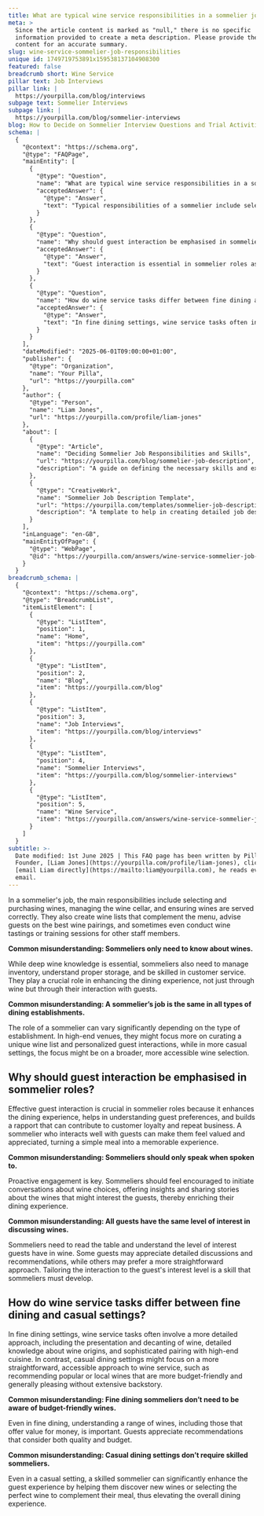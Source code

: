 ```yaml
---
title: What are typical wine service responsibilities in a sommelier job description?
meta: >
  Since the article content is marked as "null," there is no specific
  information provided to create a meta description. Please provide the article
  content for an accurate summary.
slug: wine-service-sommelier-job-responsibilities
unique id: 1749719753891x159538137104908300
featured: false
breadcrumb short: Wine Service
pillar text: Job Interviews
pillar link: |
  https://yourpilla.com/blog/interviews
subpage text: Sommelier Interviews
subpage link: |
  https://yourpilla.com/blog/sommelier-interviews
blog: How to Decide on Sommelier Interview Questions and Trial Activities
schema: |
  {
    "@context": "https://schema.org",
    "@type": "FAQPage",
    "mainEntity": [
      {
        "@type": "Question",
        "name": "What are typical wine service responsibilities in a sommelier job description?",
        "acceptedAnswer": {
          "@type": "Answer",
          "text": "Typical responsibilities of a sommelier include selecting and purchasing wines, managing the wine cellar, serving wines correctly, creating wine lists that complement the menu, advising guests on wine pairings, and conducting wine tastings or training sessions for staff. This role requires a broad set of skills beyond extensive wine knowledge, including inventory management, proper storage, and superior guest interaction to enhance the dining experience."
        }
      },
      {
        "@type": "Question",
        "name": "Why should guest interaction be emphasised in sommelier roles?",
        "acceptedAnswer": {
          "@type": "Answer",
          "text": "Guest interaction is essential in sommelier roles as it enhances the dining experience, aids in understanding guest preferences, and builds rapport that can contribute to customer loyalty and repeat business. A sommelier proficient in engaging with guests not only shares knowledge about wines but also ensures that guests feel valued and appreciated, which can transform a simple meal into a memorable experience."
        }
      },
      {
        "@type": "Question",
        "name": "How do wine service tasks differ between fine dining and casual settings?",
        "acceptedAnswer": {
          "@type": "Answer",
          "text": "In fine dining settings, wine service tasks often involve detailed presentation and decanting of wines, thorough knowledge about wine origins, and sophisticated pairing with gourmet dishes. Conversely, in casual dining settings, the focus is generally on a straightforward approach to wine service, recommending popular or local wines that are budget-friendly and universally appealing without requiring an extensive backstory."
        }
      }
    ],
    "dateModified": "2025-06-01T09:00:00+01:00",
    "publisher": {
      "@type": "Organization",
      "name": "Your Pilla",
      "url": "https://yourpilla.com"
    },
    "author": {
      "@type": "Person",
      "name": "Liam Jones",
      "url": "https://yourpilla.com/profile/liam-jones"
    },
    "about": [
      {
        "@type": "Article",
        "name": "Deciding Sommelier Job Responsibilities and Skills",
        "url": "https://yourpilla.com/blog/sommelier-job-description",
        "description": "A guide on defining the necessary skills and experience required from a sommelier."
      },
      {
        "@type": "CreativeWork",
        "name": "Sommelier Job Description Template",
        "url": "https://yourpilla.com/templates/sommelier-job-description",
        "description": "A template to help in creating detailed job descriptions for sommelier positions in various dining settings."
      }
    ],
    "inLanguage": "en-GB",
    "mainEntityOfPage": {
      "@type": "WebPage",
      "@id": "https://yourpilla.com/answers/wine-service-sommelier-job-responsibilities"
    }
  }
breadcrumb_schema: |
  {
    "@context": "https://schema.org",
    "@type": "BreadcrumbList",
    "itemListElement": [
      {
        "@type": "ListItem",
        "position": 1,
        "name": "Home",
        "item": "https://yourpilla.com"
      },
      {
        "@type": "ListItem",
        "position": 2,
        "name": "Blog",
        "item": "https://yourpilla.com/blog"
      },
      {
        "@type": "ListItem",
        "position": 3,
        "name": "Job Interviews",
        "item": "https://yourpilla.com/blog/interviews"
      },
      {
        "@type": "ListItem",
        "position": 4,
        "name": "Sommelier Interviews",
        "item": "https://yourpilla.com/blog/sommelier-interviews"
      },
      {
        "@type": "ListItem",
        "position": 5,
        "name": "Wine Service",
        "item": "https://yourpilla.com/answers/wine-service-sommelier-job-responsibilities"
      }
    ]
  }
subtitle: >-
  Date modified: 1st June 2025 | This FAQ page has been written by Pilla
  Founder, [Liam Jones](https://yourpilla.com/profile/liam-jones), click to
  [email Liam directly](https://mailto:liam@yourpilla.com), he reads every
  email.
---
```

In a sommelier's job, the main responsibilities include selecting and purchasing wines, managing the wine cellar, and ensuring wines are served correctly. They also create wine lists that complement the menu, advise guests on the best wine pairings, and sometimes even conduct wine tastings or training sessions for other staff members.

**Common misunderstanding: Sommeliers only need to know about wines.**

While deep wine knowledge is essential, sommeliers also need to manage inventory, understand proper storage, and be skilled in customer service. They play a crucial role in enhancing the dining experience, not just through wine but through their interaction with guests.

**Common misunderstanding: A sommelier’s job is the same in all types of dining establishments.**

The role of a sommelier can vary significantly depending on the type of establishment. In high-end venues, they might focus more on curating a unique wine list and personalized guest interactions, while in more casual settings, the focus might be on a broader, more accessible wine selection.

## Why should guest interaction be emphasised in sommelier roles?

Effective guest interaction is crucial in sommelier roles because it enhances the dining experience, helps in understanding guest preferences, and builds a rapport that can contribute to customer loyalty and repeat business. A sommelier who interacts well with guests can make them feel valued and appreciated, turning a simple meal into a memorable experience.

**Common misunderstanding: Sommeliers should only speak when spoken to.**

Proactive engagement is key. Sommeliers should feel encouraged to initiate conversations about wine choices, offering insights and sharing stories about the wines that might interest the guests, thereby enriching their dining experience.

**Common misunderstanding: All guests have the same level of interest in discussing wines.**

Sommeliers need to read the table and understand the level of interest guests have in wine. Some guests may appreciate detailed discussions and recommendations, while others may prefer a more straightforward approach. Tailoring the interaction to the guest's interest level is a skill that sommeliers must develop.

## How do wine service tasks differ between fine dining and casual settings?

In fine dining settings, wine service tasks often involve a more detailed approach, including the presentation and decanting of wine, detailed knowledge about wine origins, and sophisticated pairing with high-end cuisine. In contrast, casual dining settings might focus on a more straightforward, accessible approach to wine service, such as recommending popular or local wines that are more budget-friendly and generally pleasing without extensive backstory.

**Common misunderstanding: Fine dining sommeliers don’t need to be aware of budget-friendly wines.**

Even in fine dining, understanding a range of wines, including those that offer value for money, is important. Guests appreciate recommendations that consider both quality and budget.

**Common misunderstanding: Casual dining settings don’t require skilled sommeliers.**

Even in a casual setting, a skilled sommelier can significantly enhance the guest experience by helping them discover new wines or selecting the perfect wine to complement their meal, thus elevating the overall dining experience.
